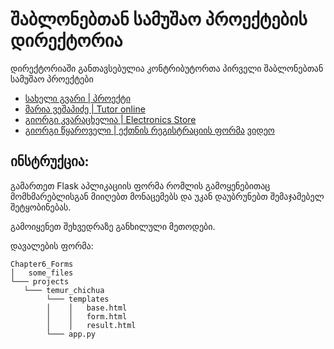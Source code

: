 # შაბლონებთან სამუშაო პროექტების დირექტორია

დირექტორიაში განთავსებულია კონტრიბუტორთა პირველი შაბლონებთან სამუშაო პროექტები

- [სახელი გვარი | პროექტი](/მისამართი)
- [მარია ვეშაპიძე | Tutor online](/Chapter6_Forms/Projects/maria_veshapidze/app.py)
- [გიორგი კვარაცხელია | Electronics Store](/Chapter6_Forms/Projects/Giorgi_Kvaratskhelia/app.py)
- [გიორგი წყაროველი | ექთნის რეგისტრაციის ფორმა](/Chapter6_Forms/Projects/giorgi_tskaroveli) [ვიდეო](https://drive.google.com/file/d/13r3tCPpe4lXptuDzpn-fSxEil1aSQhbY/view?usp=sharing)

## ინსტრუქცია:

გამართეთ Flask აპლიკაციის ფორმა რომლის გამოყენებითაც მომხმარებლისგან მიიღებთ მონაცემებს და უკან დაუბრუნებთ შემაჯამებელ შეტყობინებას.

გამოიყენეთ შეხვედრაზე განხილული მეთოდები.

დავალების ფორმა:
```
Chapter6_Forms
│   some_files
└─── projects
   └─── temur_chichua
        └─── templates
        │    │   base.html
        │    │   form.html
        │    │   result.html
        └─── app.py
```
